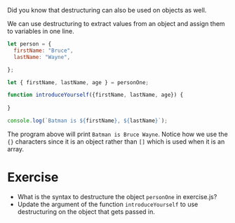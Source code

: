 Did you know that destructuring can also be used on objects as well.

We can use destructuring to extract values from an object and assign them to variables in one line.

```js
let person = {
  firstName: "Bruce",
  lastName: "Wayne",

};

let { firstName, lastName, age } = personOne;

function introduceYourself({firstName, lastName, age}) {
  
}

console.log(`Batman is ${firstName}, ${lastName}`);
```

The program above will print `Batman is Bruce Wayne`. Notice how we use the `{}` characters since it is an object rather than `[]` which is used when it is an array.

# Exercise

- What is the syntax to destructure the object `personOne` in exercise.js?
- Update the argument of the function `introduceYourself` to use destructuring on the object that gets passed in.
